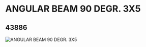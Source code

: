 # ANGULAR BEAM 90 DEGR. 3X5
## 43886
![ANGULAR BEAM 90 DEGR. 3X5](https://lc-www-live-s.legocdn.com/media/bricks/5/2/4176016.jpg)